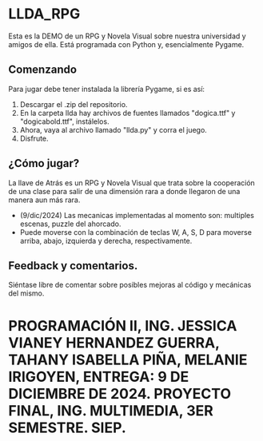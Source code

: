 #   LLDA_RPG
Esta es la DEMO de un RPG y Novela Visual sobre nuestra universidad y amigos de ella. Está programada con Python y, esencialmente Pygame.

## Comenzando
Para jugar debe tener instalada la librería Pygame, si es así:
1. Descargar el .zip del repositorio.
2. En la carpeta llda hay archivos de fuentes llamados "dogica.ttf" y "dogicabold.ttf", instálelos.
3. Ahora, vaya al archivo llamado "llda.py" y corra el juego.
5. Disfrute.

## ¿Cómo jugar?
La llave de Atrás es un RPG y Novela Visual que trata sobre la cooperación de una clase para salir de una dimensión rara a donde llegaron de una manera aun más rara. 
- (9/dic/2024) Las mecanicas implementadas al momento son: multiples escenas, puzzle del ahorcado.
- Puede moverse con la combinación de teclas W, A, S, D para moverse arriba, abajo, izquierda y derecha, respectivamente.

## Feedback y comentarios.
Siéntase libre de comentar sobre posibles mejoras al código y mecánicas del mismo.

# PROGRAMACIÓN II, ING. JESSICA VIANEY HERNANDEZ GUERRA, TAHANY ISABELLA PIÑA, MELANIE IRIGOYEN, ENTREGA: 9 DE DICIEMBRE DE 2024. PROYECTO FINAL, ING. MULTIMEDIA, 3ER SEMESTRE. SIEP.